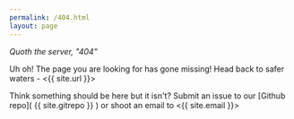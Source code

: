```yaml
---
permalink: /404.html
layout: page
---
```


_Quoth the server, "404"_

Uh oh! The page you are looking for has gone missing! Head back to safer waters - <{{ site.url }}>

Think something should be here but it isn't? Submit an issue to our [Github repo]( {{ site.gitrepo }} ) or shoot an email to <{{ site.email }}>
